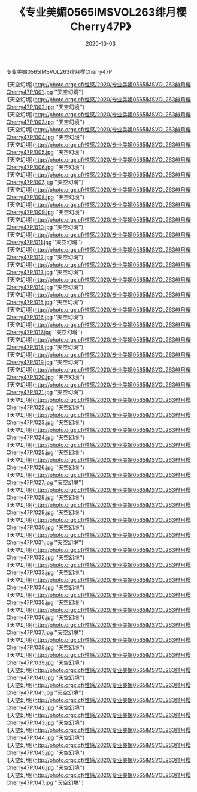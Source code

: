 ﻿---
layout: post
title: 《专业美媚0565IMSVOL263绯月樱Cherry47P》
date: 2020-10-03
img: http://photo.orgx.cf/性感/2020/专业美媚0565IMSVOL263绯月樱Cherry47P/000.jpg
tags: [美女,性感,泳衣]
---

专业美媚0565IMSVOL263绯月樱Cherry47P



![天空幻境](http://photo.orgx.cf/性感/2020/专业美媚0565IMSVOL263绯月樱Cherry47P/001.jpg ''天空幻境'')<br>
![天空幻境](http://photo.orgx.cf/性感/2020/专业美媚0565IMSVOL263绯月樱Cherry47P/002.jpg ''天空幻境'')<br>
![天空幻境](http://photo.orgx.cf/性感/2020/专业美媚0565IMSVOL263绯月樱Cherry47P/003.jpg ''天空幻境'')<br>
![天空幻境](http://photo.orgx.cf/性感/2020/专业美媚0565IMSVOL263绯月樱Cherry47P/004.jpg ''天空幻境'')<br>
![天空幻境](http://photo.orgx.cf/性感/2020/专业美媚0565IMSVOL263绯月樱Cherry47P/005.jpg ''天空幻境'')<br>
![天空幻境](http://photo.orgx.cf/性感/2020/专业美媚0565IMSVOL263绯月樱Cherry47P/006.jpg ''天空幻境'')<br>
![天空幻境](http://photo.orgx.cf/性感/2020/专业美媚0565IMSVOL263绯月樱Cherry47P/007.jpg ''天空幻境'')<br>
![天空幻境](http://photo.orgx.cf/性感/2020/专业美媚0565IMSVOL263绯月樱Cherry47P/008.jpg ''天空幻境'')<br>
![天空幻境](http://photo.orgx.cf/性感/2020/专业美媚0565IMSVOL263绯月樱Cherry47P/009.jpg ''天空幻境'')<br>
![天空幻境](http://photo.orgx.cf/性感/2020/专业美媚0565IMSVOL263绯月樱Cherry47P/010.jpg ''天空幻境'')<br>
![天空幻境](http://photo.orgx.cf/性感/2020/专业美媚0565IMSVOL263绯月樱Cherry47P/011.jpg ''天空幻境'')<br>
![天空幻境](http://photo.orgx.cf/性感/2020/专业美媚0565IMSVOL263绯月樱Cherry47P/012.jpg ''天空幻境'')<br>
![天空幻境](http://photo.orgx.cf/性感/2020/专业美媚0565IMSVOL263绯月樱Cherry47P/013.jpg ''天空幻境'')<br>
![天空幻境](http://photo.orgx.cf/性感/2020/专业美媚0565IMSVOL263绯月樱Cherry47P/014.jpg ''天空幻境'')<br>
![天空幻境](http://photo.orgx.cf/性感/2020/专业美媚0565IMSVOL263绯月樱Cherry47P/015.jpg ''天空幻境'')<br>
![天空幻境](http://photo.orgx.cf/性感/2020/专业美媚0565IMSVOL263绯月樱Cherry47P/016.jpg ''天空幻境'')<br>
![天空幻境](http://photo.orgx.cf/性感/2020/专业美媚0565IMSVOL263绯月樱Cherry47P/017.jpg ''天空幻境'')<br>
![天空幻境](http://photo.orgx.cf/性感/2020/专业美媚0565IMSVOL263绯月樱Cherry47P/018.jpg ''天空幻境'')<br>
![天空幻境](http://photo.orgx.cf/性感/2020/专业美媚0565IMSVOL263绯月樱Cherry47P/019.jpg ''天空幻境'')<br>
![天空幻境](http://photo.orgx.cf/性感/2020/专业美媚0565IMSVOL263绯月樱Cherry47P/020.jpg ''天空幻境'')<br>
![天空幻境](http://photo.orgx.cf/性感/2020/专业美媚0565IMSVOL263绯月樱Cherry47P/021.jpg ''天空幻境'')<br>
![天空幻境](http://photo.orgx.cf/性感/2020/专业美媚0565IMSVOL263绯月樱Cherry47P/022.jpg ''天空幻境'')<br>
![天空幻境](http://photo.orgx.cf/性感/2020/专业美媚0565IMSVOL263绯月樱Cherry47P/023.jpg ''天空幻境'')<br>
![天空幻境](http://photo.orgx.cf/性感/2020/专业美媚0565IMSVOL263绯月樱Cherry47P/024.jpg ''天空幻境'')<br>
![天空幻境](http://photo.orgx.cf/性感/2020/专业美媚0565IMSVOL263绯月樱Cherry47P/025.jpg ''天空幻境'')<br>
![天空幻境](http://photo.orgx.cf/性感/2020/专业美媚0565IMSVOL263绯月樱Cherry47P/026.jpg ''天空幻境'')<br>
![天空幻境](http://photo.orgx.cf/性感/2020/专业美媚0565IMSVOL263绯月樱Cherry47P/027.jpg ''天空幻境'')<br>
![天空幻境](http://photo.orgx.cf/性感/2020/专业美媚0565IMSVOL263绯月樱Cherry47P/028.jpg ''天空幻境'')<br>
![天空幻境](http://photo.orgx.cf/性感/2020/专业美媚0565IMSVOL263绯月樱Cherry47P/029.jpg ''天空幻境'')<br>
![天空幻境](http://photo.orgx.cf/性感/2020/专业美媚0565IMSVOL263绯月樱Cherry47P/030.jpg ''天空幻境'')<br>
![天空幻境](http://photo.orgx.cf/性感/2020/专业美媚0565IMSVOL263绯月樱Cherry47P/031.jpg ''天空幻境'')<br>
![天空幻境](http://photo.orgx.cf/性感/2020/专业美媚0565IMSVOL263绯月樱Cherry47P/032.jpg ''天空幻境'')<br>
![天空幻境](http://photo.orgx.cf/性感/2020/专业美媚0565IMSVOL263绯月樱Cherry47P/033.jpg ''天空幻境'')<br>
![天空幻境](http://photo.orgx.cf/性感/2020/专业美媚0565IMSVOL263绯月樱Cherry47P/034.jpg ''天空幻境'')<br>
![天空幻境](http://photo.orgx.cf/性感/2020/专业美媚0565IMSVOL263绯月樱Cherry47P/035.jpg ''天空幻境'')<br>
![天空幻境](http://photo.orgx.cf/性感/2020/专业美媚0565IMSVOL263绯月樱Cherry47P/036.jpg ''天空幻境'')<br>
![天空幻境](http://photo.orgx.cf/性感/2020/专业美媚0565IMSVOL263绯月樱Cherry47P/037.jpg ''天空幻境'')<br>
![天空幻境](http://photo.orgx.cf/性感/2020/专业美媚0565IMSVOL263绯月樱Cherry47P/038.jpg ''天空幻境'')<br>
![天空幻境](http://photo.orgx.cf/性感/2020/专业美媚0565IMSVOL263绯月樱Cherry47P/039.jpg ''天空幻境'')<br>
![天空幻境](http://photo.orgx.cf/性感/2020/专业美媚0565IMSVOL263绯月樱Cherry47P/040.jpg ''天空幻境'')<br>
![天空幻境](http://photo.orgx.cf/性感/2020/专业美媚0565IMSVOL263绯月樱Cherry47P/041.jpg ''天空幻境'')<br>
![天空幻境](http://photo.orgx.cf/性感/2020/专业美媚0565IMSVOL263绯月樱Cherry47P/042.jpg ''天空幻境'')<br>
![天空幻境](http://photo.orgx.cf/性感/2020/专业美媚0565IMSVOL263绯月樱Cherry47P/043.jpg ''天空幻境'')<br>
![天空幻境](http://photo.orgx.cf/性感/2020/专业美媚0565IMSVOL263绯月樱Cherry47P/044.jpg ''天空幻境'')<br>
![天空幻境](http://photo.orgx.cf/性感/2020/专业美媚0565IMSVOL263绯月樱Cherry47P/045.jpg ''天空幻境'')<br>
![天空幻境](http://photo.orgx.cf/性感/2020/专业美媚0565IMSVOL263绯月樱Cherry47P/046.jpg ''天空幻境'')<br>
![天空幻境](http://photo.orgx.cf/性感/2020/专业美媚0565IMSVOL263绯月樱Cherry47P/047.jpg ''天空幻境'')<br>